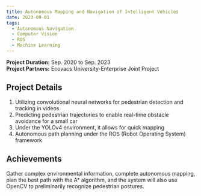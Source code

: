 ```yaml
---
title: Autonomous Mapping and Navigation of Intelligent Vehicles
date: 2023-09-01
tags:
  - Autonomous Navigation
  - Computer Vision
  - ROS
  - Machine Learning
---
```


**Project Duration:** Sep. 2020 to Sep. 2023  
**Project Partners:** Ecovacs University-Enterprise Joint Project

## Project Details

1. Utilizing convolutional neural networks for pedestrian detection and tracking in videos
2. Predicting pedestrian trajectories to enable real-time obstacle avoidance for a small car
3. Under the YOLOv4 environment, it allows for quick mapping
4. Autonomous path planning under the ROS (Robot Operating System) framework

## Achievements

Gather complex environmental information, complete autonomous mapping, plan the best path with the A* algorithm, and the system will also use OpenCV to preliminarily recognize pedestrian postures.

<!--more-->
